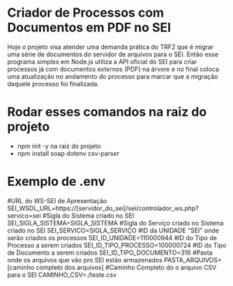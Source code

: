 # Criador de Processos com Documentos em PDF no SEI

Hoje o projeto visa atender uma demanda prática do TRF2 que é migrar uma série de documentos do servidor de arquivos para o SEI.
Então esse programa simples em Node.js utiliza a API oficial do SEI para criar processos já com documentos externos (PDF) na árvore e no final coloca uma atualização no andamento do processo para marcar que a migração daquele processo foi finalizada.

# Rodar esses comandos na raiz do projeto
 - npm init -y na raiz do projeto
 - npm install soap dotenv csv-parser

# Exemplo de .env

#URL do WS-SEI de Apresentação
  SEI_WSDL_URL=https://[servidor_do_sei]/sei/controlador_ws.php?servico=sei
#Sigla do Sistema criado no SEI
  SEI_SIGLA_SISTEMA=SIGLA_SISTEMA
#Sigla do Serviço criado no Sistema criado no SEI
  SEI_SERVICO=SIGLA_SERVIÇO
#ID da UNIDADE "SEI" onde serão criados os processos
  SEI_ID_UNIDADE=110000944
#ID do Tipo de Processo a serem criados
  SEI_ID_TIPO_PROCESSO=100000724
#ID do Tipo de Documento a serem criados
  SEI_ID_TIPO_DOCUMENTO=316
#Pasta onde os arquivos que vão pro SEI estão armazenados
  PASTA_ARQUIVOS=[caminho completo dos arquivos]
#Caminho Completo do o arquivo CSV para o SEI
  CAMINHO_CSV=./teste.csv
